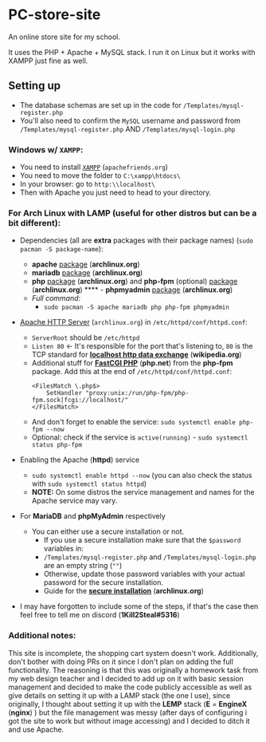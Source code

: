 # PC-store-site

An online store site for my school.

It uses the PHP + Apache + MySQL stack.
I run it on Linux but it works with XAMPP just fine as well.

## Setting up

- The database schemas are set up in the code for `/Templates/mysql-register.php`
- You'll also need to confirm the `MySQL` username and password from `/Templates/mysql-register.php` AND `/Templates/mysql-login.php`

### Windows w/ `XAMPP`:
  - You need to install [`XAMPP`](https://www.apachefriends.org/download.html) (`apachefriends.org`)
  - You need to move the folder to `C:\xampp\htdocs\`
  - In your browser: go to `http:\\localhost\`
  - Then with Apache you just need to head to your directory.

### For Arch Linux with LAMP (useful for other distros but can be a bit different):
- Dependencies (all are **extra** packages with their package names) (`sudo pacman -S package-name`):
  - **apache** [package](https://archlinux.org/packages/extra/x86_64/apache/) (**archlinux.org**)
  - **mariadb** [package](https://wiki.archlinux.org/title/MariaDB) (**archlinux.org**)
  - **php** [package](https://archlinux.org/packages/extra/x86_64/php/) (**archlinux.org**) and **php-fpm** (optional) [package](https://archlinux.org/packages/extra/x86_64/php-fpm/) (**archlinux.org**)
****    - **phpmyadmin** [package](https://archlinux.org/packages/extra/any/phpmyadmin/) (**archlinux.org**)
  - *Full command:*
    - `sudo pacman -S apache mariadb php php-fpm phpmyadmin`

- [Apache HTTP Server](https://wiki.archlinux.org/title/Apache_HTTP_Server) (`archlinux.org`) in `/etc/httpd/conf/httpd.conf`:
  - `ServerRoot` should be `/etc/httpd`
  - `Listen 80` <- It's responsible for the port that's listening to, `80` is the TCP standard for [**localhost http data exchange**](https://en.wikipedia.org/wiki/HTTP#HTTP_data_exchange) (**wikipedia.org**)
  - Additional stuff for [**FastCGI PHP**](https://www.php.net/manual/en/install.fpm.php) (**php.net**) from the **php-fpm** package. Add this at the end of `/etc/httpd/conf/httpd.conf`:
    ```
    <FilesMatch \.php$>
        SetHandler "proxy:unix:/run/php-fpm/php-fpm.sock|fcgi://localhost/"
    </FilesMatch>
    ```
  - And don't forget to enable the service: `sudo systemctl enable php-fpm --now`
  - Optional: check if the service is `active(running)` - `sudo systemctl status php-fpm`

- Enabling the Apache (**httpd**) service
  - `sudo systemctl enable httpd --now` (you can also check the status with `sudo systemctl status httpd`)
  - **NOTE:** On some distros the service management and names for the Apache service may vary.

- For **MariaDB** and **phpMyAdmin** respectively
  - You can either use a secure installation or not.
    - If you use a secure installation make sure that the `$password` variables in:
    - `/Templates/mysql-register.php` and `/Templates/mysql-login.php` are an empty string (`""`)
    - Otherwise, update those password variables with your actual password for the secure installation.
    - Guide for the [**secure installation**](https://wiki.archlinux.org/title/MariaDB#Improve_initial_security) (**archlinux.org**)


- I may have forgotten to include some of the steps, if that's the case then feel free to tell me on discord (**1Kill2Steal#5316**)


### Additional notes:

This site is incomplete, the shopping cart system doesn't work. Additionally, don't bother with doing PRs on it since I don't plan on adding the full functionality. The reasoning is that this was originally a homework task from my web design teacher and I decided to add up on it with basic session management and decided to make the code publicly accessible as well as give details on setting it up with a LAMP stack (the one I use), since originally, I thought about setting it up with the **LEMP** stack (**E** = **EngineX** (**nginx**) ) but the file management was messy (after days of configuring i got the site to work but without image accessing) and I decided to ditch it and use Apache.
